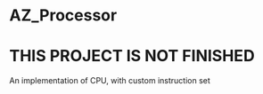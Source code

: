 # AZ_Processor

# THIS PROJECT IS NOT FINISHED

An implementation of CPU, with custom instruction set